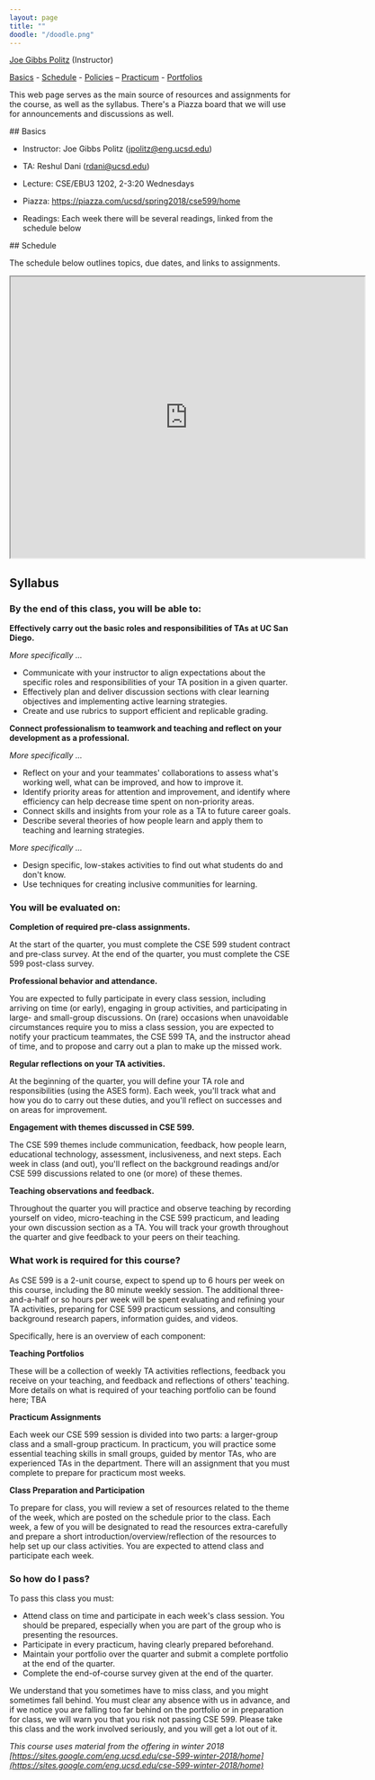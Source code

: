 ```yaml
---
layout: page
title: ""
doodle: "/doodle.png"
---
```


<p>
<a href="https://jpolitz.github.io">Joe Gibbs Politz</a> (Instructor)
</p>

<p>
<a href="#basics">Basics</a> -
<a href="#schedule">Schedule</a> -
<a href="#policies">Policies</a> –
<a href="/practicum/">Practicum</a> -
<a href="/portfolios/">Portfolios</a>
</p>



This web page serves as the main source of resources and assignments for the
course, as well as the syllabus. There's a Piazza board that we will use for
announcements and discussions as well.

<a id="basics">
## Basics

- Instructor: Joe Gibbs Politz (jpolitz@eng.ucsd.edu)
- TA: Reshul Dani (rdani@ucsd.edu)

- Lecture: CSE/EBU3 1202, 2-3:20 Wednesdays

- Piazza: <a href="https://piazza.com/ucsd/spring2018/cse599/home">https://piazza.com/ucsd/spring2018/cse599/home</a>
- Readings: Each week there will be several readings, linked from the schedule below

<a id="schedule">
## Schedule

The schedule below outlines topics, due dates, and links to assignments.

<iframe width="125%" height="500px" src="https://docs.google.com/spreadsheets/d/e/2PACX-1vSn53Ub3FAvEmXbGMISnaiyukdqJNOsMVjEZqP0JvtILf3P7RrLd5BIEKGFX-61PTq2O6Mr2BvANC62/pubhtml?widget=true&amp;headers=false"></iframe>

<a id="policies"></a>
## Syllabus

### By the end of this class, you will be able to:

**Effectively carry out the basic roles and responsibilities of TAs at UC San Diego.**

*More specifically ...*

- Communicate with your instructor to align expectations about the specific roles and responsibilities of your TA position in a given quarter.
- Effectively plan and deliver discussion sections with clear learning objectives and implementing active learning strategies.
- Create and use rubrics to support efficient and replicable grading.

**Connect professionalism to teamwork and teaching and reflect on your development as a professional.**

*More specifically ...*

- Reflect on your and your teammates' collaborations to assess what's working well, what can be improved, and how to improve it.
- Identify priority areas for attention and improvement, and identify where efficiency can help decrease time spent on non-priority areas.
- Connect skills and insights from your role as a TA to future career goals.
- Describe several theories of how people learn and apply them to teaching and learning strategies. 

M*ore specifically ...*

- Design specific, low-stakes activities to find out what students do and don't know.
- Use techniques for creating inclusive communities for learning.


### You will be evaluated on:

**Completion of required pre-class assignments.**

At the start of the quarter, you must complete the CSE 599 student contract and pre-class survey. At the end of the quarter, you must complete the CSE 599 post-class survey.

**Professional behavior and attendance.**

You are expected to fully participate in every class session, including
arriving on time (or early), engaging in group activities, and participating in
large- and small-group discussions. On (rare) occasions when unavoidable
circumstances require you to miss a class session, you are expected to notify
your practicum teammates, the CSE 599 TA, and the instructor ahead of time, and
to propose and carry out a plan to make up the missed work.

**Regular reflections on your TA activities.**

At the beginning of the quarter, you will define your TA role and
responsibilities (using the ASES form). Each week, you'll track what and how
you do to carry out these duties, and you'll reflect on successes and on areas
for improvement.

**Engagement with themes discussed in CSE 599.**

The CSE 599 themes include communication, feedback, how people learn,
educational technology, assessment, inclusiveness, and next steps. Each week in
class (and out), you'll reflect on the background readings and/or CSE 599
discussions related to one (or more) of these themes. 

**Teaching observations and feedback.**

Throughout the quarter you will practice and observe teaching by recording
yourself on video, micro-teaching in the CSE 599 practicum, and leading your
own discussion section as a TA. You will track your growth throughout the
quarter and give feedback to your peers on their teaching. 

### What work is required for this course?

As CSE 599 is a 2-unit course, expect to spend up to 6 hours per week on this
course, including the 80 minute weekly session. The additional three-and-a-half
or so hours per week will be spent evaluating and refining your TA activities,
preparing for CSE 599 practicum sessions, and consulting background research
papers, information guides, and videos.

Specifically, here is an overview of each component:

**Teaching Portfolios**

These will be a collection of weekly TA activities reflections, feedback you
receive on your teaching, and feedback and reflections of others' teaching.
More details on what is required of your teaching portfolio can be found here;
TBA

**Practicum Assignments**

Each week our CSE 599 session is divided into two parts: a larger-group class
and a small-group practicum.   In practicum, you will practice some essential
teaching skills in small groups, guided by mentor TAs, who are experienced TAs
in the department.   There will an assignment that you must complete to prepare
for practicum most weeks.

**Class Preparation and Participation**

To prepare for class, you will review a set of resources related to the theme
of the week, which are posted on the schedule prior to the class.  Each week, a
few of you will be designated to read the resources extra-carefully and prepare
a short introduction/overview/reflection of the resources to help set up our
class activities.  You are expected to attend class and participate each week.

### So how do I pass?

To pass this class you must:

- Attend class on time and participate in each week's class session.   You should be prepared, especially when you are part of the group who is presenting the resources.  
- Participate in every practicum, having clearly prepared beforehand.
- Maintain your portfolio over the quarter and submit a complete portfolio at the end of the quarter.
- Complete the end-of-course survey given at the end of the quarter.

We understand that you sometimes have to miss class, and you might sometimes
fall behind.  You must clear any absence with us in advance, and if we notice
you are falling too far behind on the portfolio or in preparation for class, we
will warn you that you risk not passing CSE 599.  Please take this class and
the work involved seriously, and you will get a lot out of it.

*This course uses material from the offering in winter 2018
[https://sites.google.com/eng.ucsd.edu/cse-599-winter-2018/home](https://sites.google.com/eng.ucsd.edu/cse-599-winter-2018/home)*
